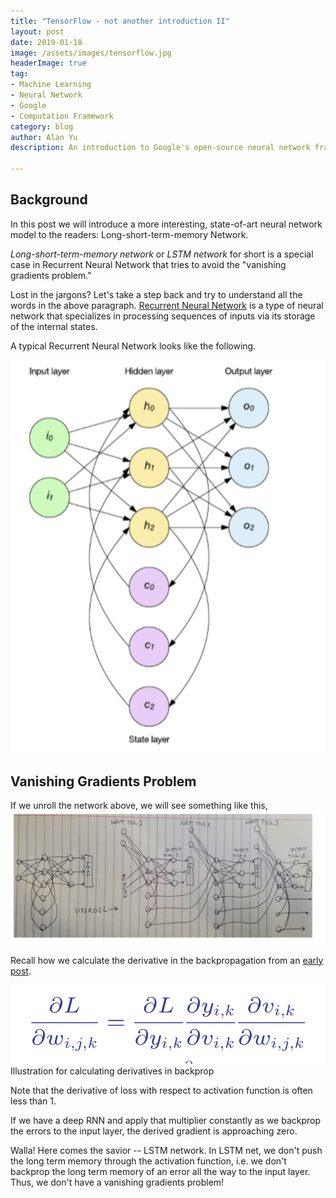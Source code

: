 ```yaml
---
title: "TensorFlow - not another introduction II"
layout: post
date: 2019-01-18
image: /assets/images/tensorflow.jpg
headerImage: true
tag:
- Machine Learning
- Neural Network
- Google
- Computation Framework
category: blog
author: Alan Yu
description: An introduction to Google's open-source neural network framework tensorflow

---
```


## Background 

In this post we will introduce a more interesting, state-of-art neural network model to the readers: Long-short-term-memory Network.

_Long-short-term-memory network_ or _LSTM network_ for short is a special case in Recurrent Neural Network that tries to avoid the "vanishing gradients problem." 

Lost in the jargons? Let's take a step back and try to understand all the words in the above paragraph. <a href="https://en.wikipedia.org/wiki/Recurrent_neural_network">Recurrent Neural Network</a> is a type of neural network that specializes in processing sequences of inputs via its storage of the internal states. 

A typical Recurrent Neural Network looks like the following.

<img src="https://raw.githubusercontent.com/AlanFermat/AlanFermat.github.io/master/assets/images/lstm1.png">

## Vanishing Gradients Problem

If we unroll the network above, we will see something like this,
<img src="https://raw.githubusercontent.com/AlanFermat/AlanFermat.github.io/master/assets/images/lstm6.png">

Recall how we calculate the derivative in the backpropagation from an <a href="https://imalanyu.com/Neural-Network/">early post</a>. 

<div class="side-by-side">
	<div class="toleft">
		<img class="image" src="https://raw.githubusercontent.com/AlanFermat/AlanFermat.github.io/master/assets/images/lstm2.png" alt="Alt Text">
		<figcaption class="caption">Illustration for calculating derivatives in backprop</figcaption>
	</div>
	<div class="toright">
		<p>Note that the derivative of loss with respect to activation function is often less than 1.</p>
		<p>If we have a deep RNN and apply that multiplier constantly as we backprop the errors to the input layer, the derived gradient is approaching zero. </p>
	</div>
</div>

Walla! Here comes the savior -- LSTM network. In LSTM net, we don't push the long term memory through the activation function, i.e. we don't backprop the long term memory of an error all the way to the input layer. Thus, we don't have a vanishing gradients problem!







